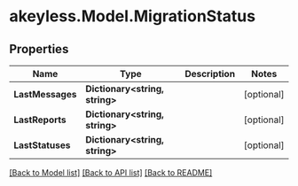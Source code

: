 # akeyless.Model.MigrationStatus

## Properties

Name | Type | Description | Notes
------------ | ------------- | ------------- | -------------
**LastMessages** | **Dictionary&lt;string, string&gt;** |  | [optional] 
**LastReports** | **Dictionary&lt;string, string&gt;** |  | [optional] 
**LastStatuses** | **Dictionary&lt;string, string&gt;** |  | [optional] 

[[Back to Model list]](../README.md#documentation-for-models) [[Back to API list]](../README.md#documentation-for-api-endpoints) [[Back to README]](../README.md)

